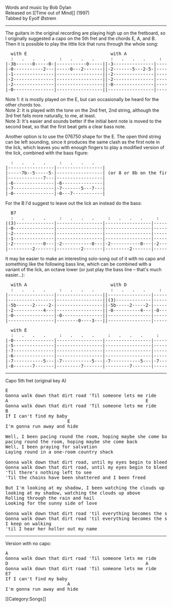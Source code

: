 Words and music by Bob Dylan<br>
Released on [[Time out of Mind]] (1997)<br>
Tabbed by Eyolf Østrem

----
The guitars in the original recording are playing high up on the
fretboard, so I originally suggested a capo on the 5th fret and the
chords E, A, and B. Then it is possible to play the little lick that
runs through the whole song:

<pre class="tab">
  with E                               with A
  :   .   .   .     :   .   .   .      :   .   .   .     :   .   .   .
|-3b------0-----0-|-----------0-----||-3---------------|------------------||
|-0-----------2---|-----0---2-------||-2-------5---2-5-|---------2-5------||
|-1---------------|-----------------||-2---------------|-----4------------||
|-2---------------|-----------------||-2---------------|------------------||
|-2---------------|-----------------||-0---------------|------------------||
|-0---------------|-----------------||-----------------|------------------||
</pre>

Note 1: it is mostly played on the E, but can occasionally be heard
for the other chords too. <br>
Note 2: It is played with the tone on the 2nd fret, 2nd string,
although the 3rd fret falls more naturally, to me, at least. <br>
Note 3: It's easier and sounds better if the initial bent note is
moved to the second beat, so that the first beat gets a clear bass
note.

Another option is to use the 076750 shape for the E. The open third
string can be left sounding, since it produces the same clash as the
first note in the lick, which leaves you with enough fingers to play a
modified version of the lick, combined with the bass figure:

<pre class="tab">
  :   .   .   .     :   .   .   .
|-----------------|-----------------|
|-----7b--5-----5-|-----------------| (or 8 or 8b on the first note on this string)
|-------------7---|-----------------|
|-6---------------|-6---------------|
|-7---------------|-7-------5---7---|
|-0---------------|-0---7-----------|
</pre>

For the B I'd suggest to leave out the lick an instead do the bass:

<pre class="tab">
  B7                                                                      E
  :   .   .   .     :   .   .   .     :   .   .   .     :   .   .   .     :
|(3)--------------|-----------------|-----------------|-----------------|----
|-0---------------|-----------------|-----------------|-----------------|----
|-2---------------|-----------------|-----------------|-----------------|----
|-1---------------|-----------------|-----------------|-----------------|----
|-2-----------0---|-2-----------0---|-2-----------0---|-2---0-----------|----
|---------2-------|---------2-------|---------2-------|---------3---2---|-0--
</pre>

It may be easier to make an interesting solo-song out of it with no
capo and something like the following bass line, which can be combined
with a variant of the lick, an octave lower (or just play the bass
line – that's much easier...):

<pre class="tab">
  with A                               with D
  :   .   .   .     :   .   .   .      :   .   .   .     :   .   .   .
|-----------------|-----------------||----------------|-----------------||
|-----------------|-----------------||(3)-------------|-----------------||
|-5b------2-----2-|-----------------||-5b-----2-----2-|-----------------||
|-2-----------4---|-----------------||-0----------4---|-0---------------||
|-0---------------|-0---------------||----------------|--------0---3----||
|-----------------|--------0----3---||----------------|-----------------||
</pre>
<pre class="tab">
  with E
  :   .   .   .     :   .   .   .     :   .   .   .     :   .   .   .
|-0---------------|-----------------|-----------------|-----------------|----
|-5---------------|-----------------|-----------------|-----------------|----
|-7---------------|-----------------|-----------------|-----------------|----
|-6---------------|-----------------|-----------------|-----------------|----
|-7-----------5---|-7-----------5---|-7-----------5---|-7---5---3---2---|-0--
|-0-------7-------|---------7-------|---------7-------|-----------------|----
</pre>

----
Capo 5th fret (original key A)

<pre class="verse">
E
Gonna walk down that dirt road 'Til someone lets me ride
A                                                   E
Gonna walk down that dirt road 'Til someone lets me ride
B
If I can't find my baby
                       E
I'm gonna run away and hide

Well, I been pacing round the room, hoping maybe she come back
pacing round the room, hoping maybe she come back
Well, I been praying for salvation
Laying round in a one-room country shack

Gonna walk down that dirt road, until my eyes begin to bleed
Gonna walk down that dirt road, until my eyes begin to bleed
'Til there's nothing left to see
'Til the chains have been shattered and I been freed

But I'm looking at my shadow, I been watching the clouds up above
looking at my shadow, watching the clouds up above
Rolling through the rain and hail
Looking for the sunny side of love

Gonna walk down that dirt road 'til everything becomes the same
Gonna walk down that dirt road 'til everything becomes the same
I keep on walking
'til I hear her holler out my name
</pre>

----
Version with no capo:

<pre class="verse">
A
Gonna walk down that dirt road 'Til someone lets me ride
D                                                   A
Gonna walk down that dirt road 'Til someone lets me ride
E7
If I can't find my baby
                       A
I'm gonna run away and hide
</pre>

[[Category:Songs]]